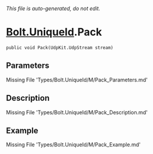 *This file is auto-generated, do not edit.*

# [Bolt.UniqueId](Types/Bolt.UniqueId.md).Pack
`public void Pack(UdpKit.UdpStream stream)`
## Parameters
Missing File 'Types/Bolt.UniqueId/M/Pack_Parameters.md'
## Description
Missing File 'Types/Bolt.UniqueId/M/Pack_Description.md'
## Example
Missing File 'Types/Bolt.UniqueId/M/Pack_Example.md'
